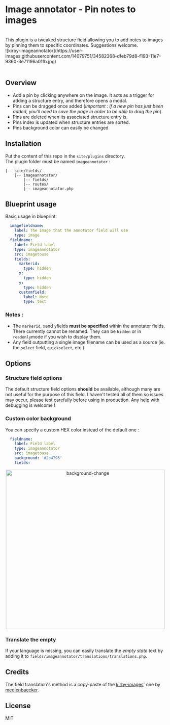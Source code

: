 # Image annotator - Pin notes to images

<br>
This plugin is a tweaked structure field allowing you to add notes to images by pinning them to specific coordinates. Suggestions welcome.

<br>
![kirby-imageannotator](https://user-images.githubusercontent.com/14079751/34582368-dfeb79d8-f193-11e7-9360-3e71196a01fb.jpg)
<br>
<br>

## Overview

- Add a pin by clicking anywhere on the image. It acts as a trigger for adding a structure entry, and therefore opens a modal.
- Pins can be dragged once added (*Important : if a new pin has just been added, you'll need to  save the page in order to be able to drag the pin*).
- Pins are deleted when its associated structure entry is.
- Pins index is updated when structure entries are sorted.
- Pins background color can easily be changed


## Installation
Put the content of this repo in the `site/plugins` directory.  
The plugin folder must be named `imageannotator` :

```
|-- site/fields/
    |-- imageannotator/
        |-- fields/
        |-- routes/
        |-- imageannotator.php
```

## Blueprint usage

Basic usage in blueprint:

```yaml
  imagefieldname:
    label: The image that the annotator field will use
    type: image
  fieldname:
    label: Field label
    type: imageannotator
    src: imagetouse
    fields: 
      markerid:
        type: hidden
      x:
        type: hidden
      y:
        type: hidden
      customfield:
        label: Note
        type: text
```

### Notes :

- The ```markerid```, ```x```and ```y```fields **must be specified** within the annotator fields. There currently cannot be renamed. They can be ```hidden``` or in ```readonly```mode if you wish to display them.
- Any field outputting a single image filename can be used as a source (ie. the ```select``` field, ```quickselect```, etc.)

## Options

### Structure field options

The default structure field options **should** be available, although many are not useful for the purpose of this field.
I haven't tested all of them so issues may occur, please test carefully before using in production. Any help with debugging is welcome !  

### Custom color background

You can specify a custom HEX color instead of the default one :

```yaml
  fieldname:
    label: Field label
    type: imageannotator
    src: imagetouse
    background: '#2b4795'
    fields: 
```

<div align="center">
    <img style="width: 500px; max-width: 100%" alt="background-change" src="https://user-images.githubusercontent.com/14079751/34582825-9f8eb0f6-f195-11e7-8c8d-1beb7c2a5b58.jpg"/>
</div>


### Translate the empty

If your language is missing, you can easily translate the *empty state* text by adding it to ```fields/imageannotator/translations/translations.php```.

## Credits

The field translation's method is a copy-paste of the [kirby-images](https://github.com/medienbaecker/kirby-images)' one by [medienbaecker](https://github.com/medienbaecker).
## License

MIT